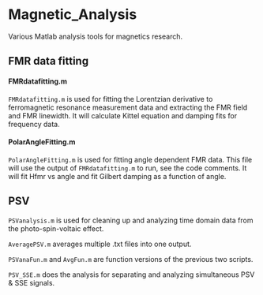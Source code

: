 # Magnetic_Analysis
Various Matlab analysis tools for magnetics research.

## FMR data fitting
#### FMRdatafitting.m
`FMRdatafitting.m` is used for fitting the Lorentzian derivative to ferromagnetic resonance measurement data and extracting the FMR field and FMR linewidth. It will calculate Kittel equation and damping fits for frequency data.

#### PolarAngleFitting.m
`PolarAngleFitting.m` is used for fitting angle dependent FMR data. This file will use the output of `FMRdatafitting.m` to run, see the code comments. It will fit Hfmr vs angle and fit Gilbert damping as a function of angle.

## PSV
`PSVanalysis.m` is used for cleaning up and analyzing time domain data from the photo-spin-voltaic effect.

`AveragePSV.m` averages multiple .txt files into one output.

`PSVanaFun.m` and `AvgFun.m` are function versions of the previous two scripts.

`PSV_SSE.m` does the analysis for separating and analyzing simultaneous PSV & SSE signals.
